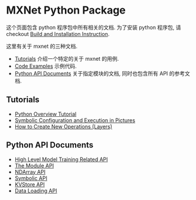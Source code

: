 MXNet Python Package
====================

这个页面包含 python 程序包中所有相关的文档.
为了安装 python 程序包, 请 checkout [Build and Installation Instruction](../../how_to/build.md).

这里有关于 mxnet 的三种文档.

* [Tutorials](#tutorials)  介绍一个特定的关于 mxnet 的用例.
* [Code Examples](../../../example) 示例代码.
* [Python API Documents](#python-api-documents) 关于指定模块的文档, 同时也包含所有 API 的参考文档.

Tutorials
---------
* [Python Overview Tutorial](tutorial.md)
* [Symbolic Configuration and Execution in Pictures](symbol_in_pictures.md)
* [How to Create New Operations (Layers)](../../how_to/new_op.md)

Python API Documents
--------------------
* [High Level Model Training Related API](model.md)
* [The Module API](module.md)
* [NDArray API](ndarray.md)
* [Symbolic API](symbol.md)
* [KVStore API](kvstore.md)
* [Data Loading API](io.md)
